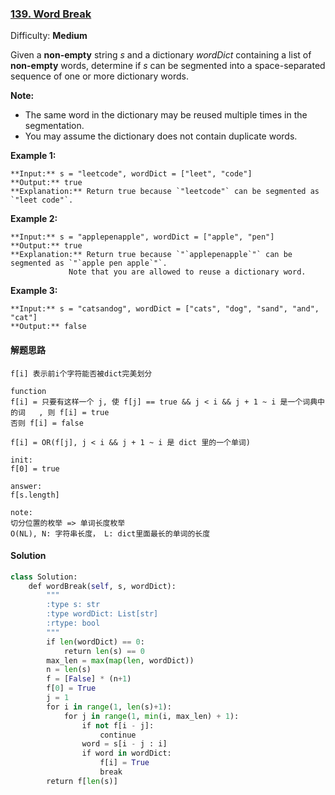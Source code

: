 ### [139\. Word Break](https://leetcode.com/problems/word-break/description/)

Difficulty: **Medium**

Given a **non-empty** string _s_ and a dictionary _wordDict_ containing a list of **non-empty** words, determine if _s_ can be segmented into a space-separated sequence of one or more dictionary words.

**Note:**

*   The same word in the dictionary may be reused multiple times in the segmentation.
*   You may assume the dictionary does not contain duplicate words.

**Example 1:**

```
**Input:** s = "leetcode", wordDict = ["leet", "code"]
**Output:** true
**Explanation:** Return true because `"leetcode"` can be segmented as `"leet code"`.
```

**Example 2:**

```
**Input:** s = "applepenapple", wordDict = ["apple", "pen"]
**Output:** true
**Explanation:** Return true because `"`applepenapple`"` can be segmented as `"`apple pen apple`"`.
             Note that you are allowed to reuse a dictionary word.
```

**Example 3:**

```
**Input:** s = "catsandog", wordDict = ["cats", "dog", "sand", "and", "cat"]
**Output:** false
```

#### 解题思路
```
f[i] 表示前i个字符能否被dict完美划分

function
f[i] = 只要有这样一个 j, 使 f[j] == true && j < i && j + 1 ~ i 是一个词典中的词   , 则 f[i] = true
否则 f[i] = false

f[i] = OR(f[j], j < i && j + 1 ~ i 是 dict 里的一个单词)

init:
f[0] = true

answer:
f[s.length]

note:  
切分位置的枚举 => 单词长度枚举  
O(NL), N: 字符串长度， L: dict里面最长的单词的长度
```


#### Solution
```python
class Solution:
    def wordBreak(self, s, wordDict):
        """
        :type s: str
        :type wordDict: List[str]
        :rtype: bool
        """
        if len(wordDict) == 0:
            return len(s) == 0
        max_len = max(map(len, wordDict))
        n = len(s)
        f = [False] * (n+1)
        f[0] = True
        j = 1
        for i in range(1, len(s)+1):
            for j in range(1, min(i, max_len) + 1):
                if not f[i - j]:
                    continue
                word = s[i - j : i]
                if word in wordDict:
                    f[i] = True
                    break
        return f[len(s)]
            
​
```

